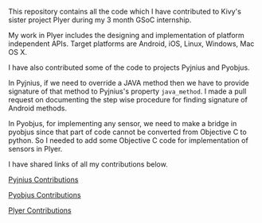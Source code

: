 This repository contains all the code which I have contributed to Kivy's sister project Plyer during my 3 month GSoC internship.

My work in Plyer includes the designing and implementation of platform independent APIs. Target platforms are Android, iOS, Linux, Windows, Mac OS X.

I have also contributed some of the code to projects Pyjnius and Pyobjus.

In Pyjnius, if we need to override a JAVA method then we have to provide signature of that method to Pyjnius's property `java_method`. I made a pull request on documenting the step wise procedure for finding signature of Android methods.

In Pyobjus, for implementing any sensor, we need to make a bridge in pyobjus since that part of code cannot be converted from Objective C to python. So I needed to add some Objective C code for implementation of sensors in Plyer.

I have shared links of all my contributions below.

[Pyjnius Contributions](https://github.com/kivy/pyjnius/pulls/malverick)

[Pyobjus Contributions](https://github.com/kivy/pyobjus/pulls?q=is%3Apr+author%3Amalverick)

[Plyer Contributions](https://github.com/kivy/plyer/pulls?utf8=✓&q=is%3Apr%20author%3Amalverick%20)
